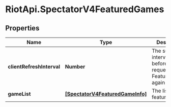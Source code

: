 # RiotApi.SpectatorV4FeaturedGames

## Properties
Name | Type | Description | Notes
------------ | ------------- | ------------- | -------------
**clientRefreshInterval** | **Number** | The suggested interval to wait before requesting FeaturedGames again | [optional] 
**gameList** | [**[SpectatorV4FeaturedGameInfo]**](SpectatorV4FeaturedGameInfo.md) | The list of featured games | [optional] 



